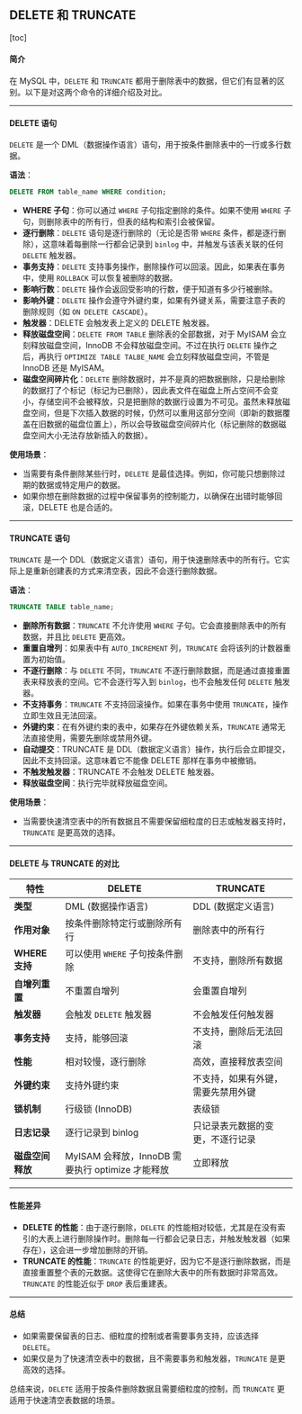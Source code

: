 ## DELETE 和 TRUNCATE

[toc]

#### 简介

在 MySQL 中，`DELETE` 和 `TRUNCATE` 都用于删除表中的数据，但它们有显著的区别。以下是对这两个命令的详细介绍及对比。

---

#### DELETE 语句

`DELETE` 是一个 DML（数据操作语言）语句，用于按条件删除表中的一行或多行数据。

**语法**：

```sql
DELETE FROM table_name WHERE condition;
```

- **WHERE 子句**：你可以通过 `WHERE` 子句指定删除的条件。如果不使用 `WHERE` 子句，则删除表中的所有行，但表的结构和索引会被保留。
- **逐行删除**：`DELETE` 语句是逐行删除的（无论是否带 `WHERE` 条件，都是逐行删除），这意味着每删除一行都会记录到 `binlog` 中，并触发与该表关联的任何 `DELETE` 触发器。
- **事务支持**：`DELETE` 支持事务操作，删除操作可以回滚。因此，如果表在事务中，使用 `ROLLBACK` 可以恢复被删除的数据。
- **影响行数**：`DELETE` 操作会返回受影响的行数，便于知道有多少行被删除。
- **影响外键**：`DELETE` 操作会遵守外键约束，如果有外键关系，需要注意子表的删除规则（如 `ON DELETE CASCADE`）。
- **触发器**：DELETE 会触发表上定义的 DELETE 触发器。
- **释放磁盘空间**：`DELETE FROM TABLE` 删除表的全部数据，对于 MyISAM 会立刻释放磁盘空间，InnoDB 不会释放磁盘空间。不过在执行 `DELETE` 操作之后，再执行 `OPTIMIZE TABLE TALBE_NAME` 会立刻释放磁盘空间，不管是 InnoDB 还是 MyISAM。
- **磁盘空间碎片化**：`DELETE` 删除数据时，并不是真的把数据删除，只是给删除的数据打了个标记（标记为已删除），因此表文件在磁盘上所占空间不会变小，存储空间不会被释放，只是把删除的数据行设置为不可见。虽然未释放磁盘空间，但是下次插入数据的时候，仍然可以重用这部分空间（即新的数据覆盖在旧数据的磁盘位置上），所以会导致磁盘空间碎片化（标记删除的数据磁盘空间大小无法存放新插入的数据）。

**使用场景**：

- 当需要有条件删除某些行时，`DELETE` 是最佳选择。例如，你可能只想删除过期的数据或特定用户的数据。
- 如果你想在删除数据的过程中保留事务的控制能力，以确保在出错时能够回滚，DELETE 也是合适的。

---

#### TRUNCATE 语句

`TRUNCATE` 是一个 DDL（数据定义语言）语句，用于快速删除表中的所有行。它实际上是重新创建表的方式来清空表，因此不会逐行删除数据。

**语法**：

```sql
TRUNCATE TABLE table_name;
```

- **删除所有数据**：`TRUNCATE` 不允许使用 `WHERE` 子句。它会直接删除表中的所有数据，并且比 `DELETE` 更高效。
- **重置自增列**：如果表中有 `AUTO_INCREMENT` 列，`TRUNCATE` 会将该列的计数器重置为初始值。
- **不逐行删除**：与 `DELETE` 不同，`TRUNCATE` 不逐行删除数据，而是通过直接重置表来释放表的空间。它不会逐行写入到 `binlog`，也不会触发任何 `DELETE` 触发器。
- **不支持事务**：`TRUNCATE` 不支持回滚操作。如果在事务中使用 `TRUNCATE`，操作立即生效且无法回滚。
- **外键约束**：在有外键约束的表中，如果存在外键依赖关系，`TRUNCATE` 通常无法直接使用，需要先删除或禁用外键。
- **自动提交**：TRUNCATE 是 DDL（数据定义语言）操作，执行后会立即提交，因此不支持回滚。这意味着它不能像 DELETE 那样在事务中被撤销。
- **不触发触发器**：TRUNCATE 不会触发 DELETE 触发器。
- **释放磁盘空间**：执行完毕就释放磁盘空间。

**使用场景**：

- 当需要快速清空表中的所有数据且不需要保留细粒度的日志或触发器支持时，`TRUNCATE` 是更高效的选择。

---

#### DELETE 与 TRUNCATE 的对比

| 特性             | DELETE                                           | TRUNCATE                           |
| ---------------- | ------------------------------------------------ | ---------------------------------- |
| **类型**         | DML (数据操作语言)                               | DDL (数据定义语言)                 |
| **作用对象**     | 按条件删除特定行或删除所有行                     | 删除表中的所有行                   |
| **WHERE 支持**   | 可以使用 `WHERE` 子句按条件删除                  | 不支持，删除所有数据               |
| **自增列重置**   | 不重置自增列                                     | 会重置自增列                       |
| **触发器**       | 会触发 `DELETE` 触发器                           | 不会触发任何触发器                 |
| **事务支持**     | 支持，能够回滚                                   | 不支持，删除后无法回滚             |
| **性能**         | 相对较慢，逐行删除                               | 高效，直接释放表空间               |
| **外键约束**     | 支持外键约束                                     | 不支持，如果有外键，需要先禁用外键 |
| **锁机制**       | 行级锁 (InnoDB)                                  | 表级锁                             |
| **日志记录**     | 逐行记录到 binlog                                | 只记录表元数据的变更，不逐行记录   |
| **磁盘空间释放** | MyISAM 会释放，InnoDB 需要执行 optimize 才能释放 | 立即释放                           |

---

#### 性能差异

- **DELETE 的性能**：由于逐行删除，`DELETE` 的性能相对较低，尤其是在没有索引的大表上进行删除操作时。删除每一行都会记录日志，并触发触发器（如果存在），这会进一步增加删除的开销。
- **TRUNCATE 的性能**：`TRUNCATE` 的性能更好，因为它不是逐行删除数据，而是直接重置整个表的元数据。这使得它在删除大表中的所有数据时非常高效。`TRUNCATE` 的性能近似于 `DROP` 表后重建表。

---

#### 总结

- 如果需要保留表的日志、细粒度的控制或者需要事务支持，应该选择 `DELETE`。
- 如果仅是为了快速清空表中的数据，且不需要事务和触发器，`TRUNCATE` 是更高效的选择。

总结来说，`DELETE` 适用于按条件删除数据且需要细粒度的控制，而 `TRUNCATE` 更适用于快速清空表数据的场景。